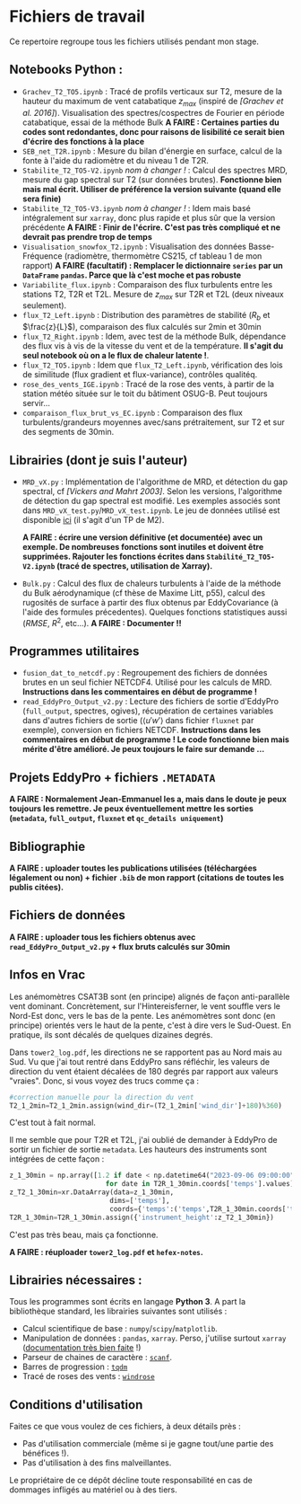 # Fichiers de travail
Ce repertoire regroupe tous les fichiers utilisés pendant mon stage. 

## Notebooks Python : 
- `Grachev_T2_TO5.ipynb` : Tracé de profils verticaux sur T2, mesure de la hauteur du maximum de vent catabatique $z_{max}$ (inspiré de *[Grachev et al. 2016]*). Visualisation des spectres/cospectres de Fourier en période catabatique, essai de la méthode Bulk
  **A FAIRE : Certaines parties du codes sont redondantes, donc pour raisons de lisibilité ce serait bien d'écrire des fonctions à la place**
- `SEB_net_T2R.ipynb` : Mesure du bilan d'énergie en surface, calcul de la fonte à l'aide du radiomètre et du niveau 1 de T2R.
- `Stabilite_T2_TO5-V2.ipynb` *nom à changer !* : Calcul des spectres MRD, mesure du gap spectral sur T2 (sur données brutes). **Fonctionne bien mais mal écrit. Utiliser de préférence la version suivante (quand elle sera finie)**
- `Stabilite_T2_TO5-V3.ipynb` *nom à changer !* : Idem mais basé intégralement sur `xarray`, donc plus rapide et plus sûr que la version précédente
  **A FAIRE : Finir de l'écrire. C'est pas très compliqué et ne devrait pas prendre trop de temps**
- `Visualisation_snowfox_T2.ipynb` : Visualisation des données Basse-Fréquence (radiomètre, thermomètre CS215, cf tableau 1 de mon rapport)
  **A FAIRE (facultatif) : Remplacer le dictionnaire `series` par un `DataFrame` `pandas`. Parce que là c'est moche et pas robuste**
- `Variabilite_flux.ipynb` : Comparaison des flux turbulents entre les stations T2, T2R et T2L. Mesure de $z_{max}$ sur T2R et T2L (deux niveaux seulement).
- `flux_T2_Left.ipynb` : Distribution des paramètres de stabilité ($R_b$ et $\frac{z}{L}$), comparaison des flux calculés sur 2min et 30min
- `flux_T2_Right.ipynb` : Idem, avec test de la méthode Bulk, dépendance des flux vis à vis de la vitesse du vent et de la température. **Il s'agit du seul notebook où on a le flux de chaleur latente !**.
-  `flux_T2_TO5.ipynb` : Idem que `flux_T2_Left.ipynb`, vérification des lois de similitude (flux gradient et flux-variance), contrôles qualitéq.
-  `rose_des_vents_IGE.ipynb` : Tracé de la rose des vents, à partir de la station météo située sur le toit du bâtiment OSUG-B. Peut toujours servir...
-  `comparaison_flux_brut_vs_EC.ipynb` : Comparaison des flux turbulents/grandeurs moyennes avec/sans prétraitement, sur T2 et sur des segments de 30min.
## Librairies (dont je suis l'auteur)
- `MRD_vX.py` : Implémentation de l'algorithme de MRD, et détection du gap spectral, cf *[Vickers and Mahrt 2003]*.
  Selon les versions, l'algorithme de détection du gap spectral est modifié. Les exemples associés sont dans `MRD_vX_test.py`/`MRD_vX_test.ipynb`. Le jeu de données utilisé est disponible [ici](http://servdap.legi.grenoble-inp.fr/opendap/hyrax/meige/22_TP_TMA/TP09_CLA_MONTAGNE/DATA_2023_3oct/sonicdata_2023_03_10.nc.dmr.html) (il s'agit d'un TP de M2).

  **A FAIRE : écrire une version définitive (et documentée) avec un exemple. De nombreuses fonctions sont inutiles et doivent être supprimées. Rajouter les fonctions écrites dans `Stabilité_T2_TO5-V2.ipynb` (tracé de spectres, utilisation de Xarray).** 

- `Bulk.py` : Calcul des flux de chaleurs turbulents à l'aide de la méthode du Bulk aérodynamique (cf thèse de Maxime Litt, p55), calcul des rugosités de surface à partir des flux obtenus par EddyCovariance (à l'aide des formules précedentes). Quelques fonctions statistiques aussi ($RMSE$, $R^2$, etc...).
  **A FAIRE : Documenter !!**

## Programmes utilitaires
- `fusion_dat_to_netcdf.py` : Regroupement des fichiers de données brutes en un seul fichier NETCDF4. Utilisé pour les calculs de MRD.
  **Instructions dans les commentaires en début de programme !**
- `read_EddyPro_Output_v2.py` : Lecture des fichiers de sortie d'EddyPro (`full_output`, spectres, ogives), récupération de certaines variables dans d'autres fichiers de sortie ($\langle u'w'\rangle$ dans fichier `fluxnet` par exemple), conversion en fichiers NETCDF.
  **Instructions dans les commentaires en début de programme ! Le code fonctionne bien mais mérite d'être amélioré. Je peux toujours le faire sur demande ...**
## Projets EddyPro + fichiers `.METADATA`
**A FAIRE : Normalement Jean-Emmanuel les a, mais dans le doute je peux toujours les remettre. Je peux éventuellement mettre les sorties (`metadata`, `full_output`, `fluxnet` et `qc_details uniquement`)**
## Bibliographie
**A FAIRE : uploader toutes les publications utilisées (téléchargées légalement ou non) + fichier `.bib` de mon rapport (citations de toutes les publis citées).**
## Fichiers de données
**A FAIRE : uploader tous les fichiers obtenus avec `read_EddyPro_Output_v2.py` + flux bruts calculés sur 30min**
## Infos en Vrac
Les anémomètres CSAT3B sont (en principe) alignés de façon anti-parallèle vent dominant. Concrètement, sur l'Hintereisferner, le vent souffle vers le Nord-Est donc, vers le bas de la pente. Les anémomètres sont donc (en principe) orientés vers le haut de la pente, c'est à dire vers le Sud-Ouest. En pratique, ils sont décalés de quelques dizaines degrés.

Dans `tower2_log.pdf`, les directions ne se rapportent pas au Nord mais au Sud. Vu que j'ai tout rentré dans EddyPro sans réfléchir, les valeurs de direction du vent étaient décalées de 180 degrés par rapport aux valeurs "vraies". Donc, si vous voyez des trucs comme ça : 

```python
#correction manuelle pour la direction du vent
T2_1_2min=T2_1_2min.assign(wind_dir=(T2_1_2min['wind_dir']+180)%360)
```
C'est tout à fait normal.

Il me semble que pour T2R et T2L, j'ai oublié de demander à EddyPro de sortir un fichier de sortie `metadata`. Les hauteurs des instruments sont intégrées de cette façon : 
```python
z_1_30min = np.array([1.2 if date < np.datetime64("2023-09-06 09:00:00") else 1.05
                        for date in T2R_1_30min.coords['temps'].values])
z_T2_1_30min=xr.DataArray(data=z_1_30min,
                         dims=['temps'],
                         coords={'temps':('temps',T2R_1_30min.coords['temps'].values)})
T2R_1_30min=T2R_1_30min.assign({'instrument_height':z_T2_1_30min})
```
C'est pas très beau, mais ça fonctionne.

**A FAIRE : réuploader `tower2_log.pdf` et `hefex-notes`.**
## Librairies nécessaires : 
Tous les programmes sont écrits en langage **Python 3**. A part la bibliothèque standard, les librairies suivantes sont utilisés : 
- Calcul scientifique de base : `numpy`/`scipy`/`matplotlib`.
- Manipulation de données : `pandas`, `xarray`. Perso, j'utilise surtout `xarray` ([documentation très bien faite](https://docs.xarray.dev/en/stable/index.html) !)
- Parseur de chaines de caractère : [`scanf`](https://pypi.org/project/scanf/).
- Barres de progression : [`tqdm`](https://tqdm.github.io/)
- Tracé de roses des vents : [`windrose`](https://python-windrose.github.io/windrose/)

## Conditions d'utilisation
Faites ce que vous voulez de ces fichiers, à deux détails près :
- Pas d'utilisation commerciale (même si je gagne tout/une partie des bénéfices !). 
- Pas d'utilisation à des fins malveillantes.

Le propriétaire de ce dépôt décline toute responsabilité en cas de dommages infligés au matériel ou à des tiers.
